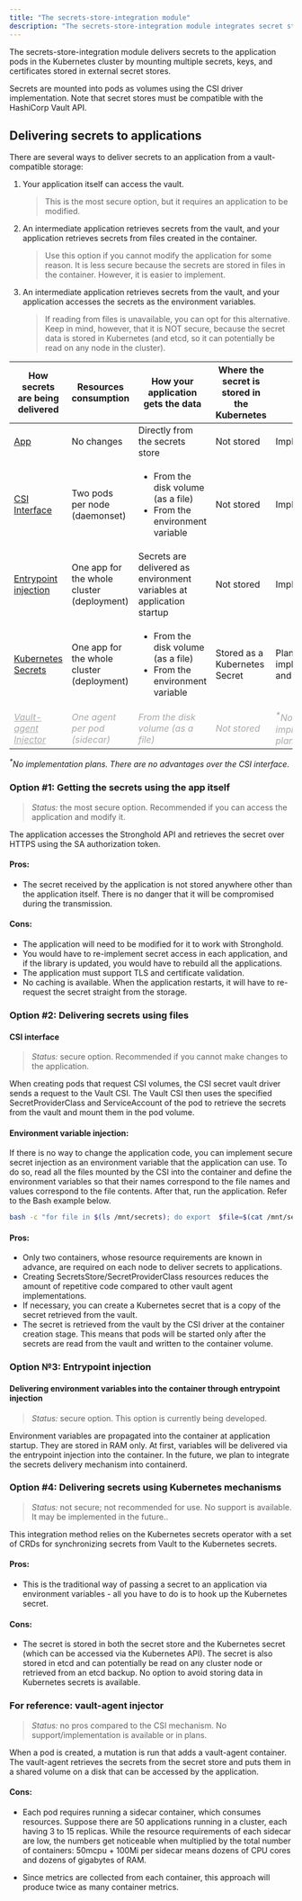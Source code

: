 ```yaml
---
title: "The secrets-store-integration module"
description: "The secrets-store-integration module integrates secret stores and applications in K8s clusters"
---
```


The secrets-store-integration module delivers secrets to the application pods in the Kubernetes
cluster by mounting multiple secrets, keys, and certificates stored in external secret stores.

Secrets are mounted into pods as volumes using the CSI driver implementation.
Note that secret stores must be compatible with the HashiCorp Vault API.

## Delivering secrets to applications

There are several ways to deliver secrets to an application from a vault-compatible storage:

1. Your application itself can access the vault.

   > This is the most secure option, but it requires an application to be modified.

2. An intermediate application retrieves secrets from the vault, and your application retrieves secrets from files created in the container.

   > Use this option if you cannot modify the application for some reason. It is less secure because the secrets are stored in files in the container. However, it is easier to implement.

3. An intermediate application retrieves secrets from the vault, and your application accesses the secrets as the environment variables.

   > If reading from files is unavailable, you can opt for this alternative. Keep in mind, however, that it is NOT secure, because the secret data is stored in Kubernetes (and etcd, so it can potentially be read on any node in the cluster).

<table>
<thead>
<tr>
<th>How secrets are being delivered</th>
<th>Resources consumption</th>
<th>How your application gets the data</th>
<th>Where the secret is stored in the Kubernetes</th>
<th>Status</th>
</tr>
</thead>
<tbody>
<tr>
<td><a style="color: ##0066FF;" href="#option-1-get-the-secrets-from-the-app-itself">App</a></td>
<td>No changes</td>
<td>Directly from the secrets store</td>
<td>Not stored</td>
<td>Implemented</td>
</tr>
<tr>
<td><a style="color: ##0066FF;" href="#csi-interface">CSI Interface</a></td>
<td>Two pods per node (daemonset)</td>
<td><ul><li>From the disk volume (as a file)</li><li>From the environment variable</li></ul></td>
<td>Not stored</td>
<td>Implemented</td>
</tr>
<tr>
<td><a style="color: ##0066FF;" href="#option-3-entrypoint-injection">Entrypoint injection</a></td>
<td>One app for the whole cluster (deployment)</td>
<td>Secrets are delivered as environment variables at application startup</td>
<td>Not stored</td>
<td>Implemented</td>
</tr>
<tr>
<td><a style="color: ##0066FF;" href="#option-4-delivering-secrets-through-kubernetes-mechanisms">Kubernetes Secrets</a></td>
<td>One app for the whole cluster (deployment)</td>
<td><ul><li>From the disk volume (as a file)</li><li>From the environment variable</li></ul></td>
<td>Stored as a Kubernetes Secret</td>
<td>Planned for implementation and release</td>
</tr>
<tr>
<td><a style="color: #A9A9A9; font-style: italic;" href="#for-reference-vault-agent-injector">Vault-agent Injector</a></td>
<td style="color: #A9A9A9; font-style: italic;">One agent per pod (sidecar)</td>
<td style="color: #A9A9A9; font-style: italic;">From the disk volume (as a file)</td>
<td style="color: #A9A9A9; font-style: italic;">Not stored</td>
<td style="color: #A9A9A9; font-style: italic;"><sup><b>*</b></sup>No implementation plans</td>
</tr>
</tbody>
</table>

<i><sup>*</sup>No implementation plans. There are no advantages over the CSI interface.</i>

### Option #1: Getting the secrets using the app itself

> *Status:* the most secure option. Recommended if you can access the application and modify it.

The application accesses the Stronghold API and retrieves the secret over HTTPS using the SA authorization token.

#### Pros:

- The secret received by the application is not stored anywhere other than the application itself. There is no danger that it will be compromised during the transmission.

#### Cons:

- The application will need to be modified for it to work with Stronghold.
- You would have to re-implement secret access in each application, and if the library is updated, you would have to rebuild all the applications.
- The application must support TLS and certificate validation.
- No caching is available. When the application restarts, it will have to re-request the secret straight from the storage.

### Option #2: Delivering secrets using files

#### CSI interface

> *Status:* secure option. Recommended if you cannot make changes to the application.

When creating pods that request CSI volumes, the CSI secret vault driver sends a request to the Vault CSI. The Vault CSI then uses the specified SecretProviderClass and ServiceAccount of the pod to retrieve the secrets from the vault and mount them in the pod volume.

#### Environment variable injection:

If there is no way to change the application code, you can implement secure secret injection as an environment variable that the application can use. To do so, read all the files mounted by the CSI into the container and define the environment variables so that their names correspond to the file names and values correspond to the file contents. After that, run the application. Refer to the Bash example below.

```bash
bash -c "for file in $(ls /mnt/secrets); do export  $file=$(cat /mnt/secrets/$file); done ; exec my_original_file_to_startup"
```

#### Pros:

- Only two containers, whose resource requirements are known in advance, are required on each node to deliver secrets to applications.
- Creating SecretsStore/SecretProviderClass resources reduces the amount of repetitive code compared to other vault agent implementations.
- If necessary, you can create a Kubernetes secret that is a copy of the secret retrieved from the vault.
- The secret is retrieved from the vault by the CSI driver at the container creation stage. This means that pods will be started only after the secrets are read from the vault and written to the container volume.

### Option №3: Entrypoint injection

#### Delivering environment variables into the container through entrypoint injection

> *Status:* secure option. This option is currently being developed.

Environment variables are propagated into the container at application startup. They are stored in RAM only. At first, variables will be delivered via the entrypoint injection into the container. In the future, we plan to integrate the secrets delivery mechanism into containerd.

### Option #4: Delivering secrets using Kubernetes mechanisms

> *Status:* not secure; not recommended for use. No support is available. It may be implemented in the future..

This integration method relies on the Kubernetes secrets operator with a set of CRDs for synchronizing secrets from Vault to the Kubernetes secrets.

#### Pros:

- This is the traditional way of passing a secret to an application via environment variables - all you have to do is to hook up the Kubernetes secret.

#### Cons:

- The secret is stored in both the secret store and the Kubernetes secret (which can be accessed via the Kubernetes API). The secret is also stored in etcd and can potentially be read on any cluster node or retrieved from an etcd backup. No option to avoid storing data in Kubernetes secrets is available.

### For reference: vault-agent injector

> *Status:* no pros compared to the CSI mechanism. No support/implementation is available or in plans.

When a pod is created, a mutation is run that adds a vault-agent container. The vault-agent retrieves the secrets from the secret store and puts them in a shared volume on a disk that can be accessed by the application.

#### Cons:

- Each pod requires running a sidecar container, which consumes resources. Suppose there are 50 applications running in a cluster, each having 3 to 15 replicas. While the resource requirements of each sidecar are low, the numbers get noticeable when multiplied by the total number of containers: 50mcpu + 100Mi per sidecar means dozens of CPU cores and dozens of gigabytes of RAM.


- Since metrics are collected from each container, this approach will produce twice as many container metrics. 
